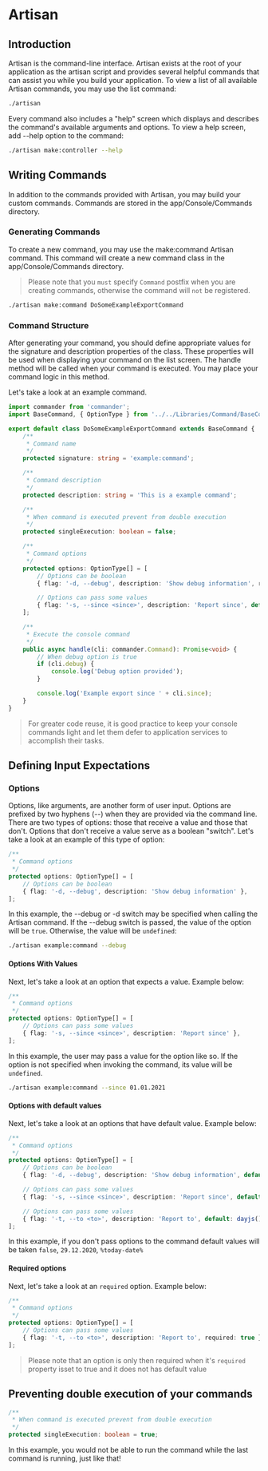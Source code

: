 # Artisan
## Introduction

Artisan is the command-line interface. Artisan exists at the root of your application as the artisan script and provides several helpful commands that can assist you while you build your application. To view a list of all available Artisan commands, you may use the list command:

```sh
./artisan
```

Every command also includes a "help" screen which displays and describes the command's available arguments and options. To view a help screen, add --help option to the command:

```sh
./artisan make:controller --help
```

## Writing Commands
In addition to the commands provided with Artisan, you may build your custom commands. Commands are stored in the app/Console/Commands directory.

### Generating Commands
To create a new command, you may use the make:command Artisan command. This command will create a new command class in the app/Console/Commands directory.

> Please note that you `must` specify `Command` postfix when you are creating commands, otherwise the command will `not` be registered.
```sh
./artisan make:command DoSomeExampleExportCommand
```

### Command Structure
After generating your command, you should define appropriate values for the signature and description properties of the class. These properties will be used when displaying your command on the list screen. The handle method will be called when your command is executed. You may place your command logic in this method.

Let's take a look at an example command.

```typescript
import commander from 'commander';
import BaseCommand, { OptionType } from '../../Libraries/Command/BaseCommand';

export default class DoSomeExampleExportCommand extends BaseCommand {
    /**
     * Command name
     */
    protected signature: string = 'example:command';

    /**
     * Command description
     */
    protected description: string = 'This is a example command';

    /**
     * When command is executed prevent from double execution
     */
    protected singleExecution: boolean = false;

    /**
     * Command options
     */
    protected options: OptionType[] = [
        // Options can be boolean
        { flag: '-d, --debug', description: 'Show debug information', required: false },

        // Options can pass some values
        { flag: '-s, --since <since>', description: 'Report since', default: '29.12.2020', required: false },
    ];

    /**
     * Execute the console command
     */
    public async handle(cli: commander.Command): Promise<void> {
        // When debug option is true
        if (cli.debug) {
            console.log('Debug option provided');
        }

        console.log('Example export since ' + cli.since);
    }
}
```

> For greater code reuse, it is good practice to keep your console commands light and let them defer to application services to accomplish their tasks.

## Defining Input Expectations
### Options
Options, like arguments, are another form of user input. Options are prefixed by two hyphens (--) when they are provided via the command line. There are two types of options: those that receive a value and those that don't. Options that don't receive a value serve as a boolean "switch". Let's take a look at an example of this type of option:

```typescript
/**
 * Command options
 */
protected options: OptionType[] = [
    // Options can be boolean
    { flag: '-d, --debug', description: 'Show debug information' },
];
```

In this example, the --debug or -d switch may be specified when calling the Artisan command. If the --debug switch is passed, the value of the option will be `true`. Otherwise, the value will be `undefined`:

```sh
./artisan example:command --debug
```

#### Options With Values
Next, let's take a look at an option that expects a value. Example below:

```typescript
/**
 * Command options
 */
protected options: OptionType[] = [
    // Options can pass some values
    { flag: '-s, --since <since>', description: 'Report since' },
];
```

In this example, the user may pass a value for the option like so. If the option is not specified when invoking the command, its value will be `undefined`.

```sh
./artisan example:command --since 01.01.2021
```

#### Options with default values
Next, let's take a look at an options that have default value. Example below:

```typescript
/**
 * Command options
 */
protected options: OptionType[] = [
    // Options can be boolean
    { flag: '-d, --debug', description: 'Show debug information', default: false },

    // Options can pass some values
    { flag: '-s, --since <since>', description: 'Report since', default: '29.12.2020' },

    // Options can pass some values
    { flag: '-t, --to <to>', description: 'Report to', default: dayjs().format('YYYY-MM-DD') },
];
```

In this example, if you don't pass options to the command default values will be taken `false`, `29.12.2020`, `%today-date%`

#### Required options
Next, let's take a look at an `required` option. Example below:

```typescript
/**
 * Command options
 */
protected options: OptionType[] = [
    // Options can pass some values
    { flag: '-t, --to <to>', description: 'Report to', required: true },
];
```

> Please note that an option is only then required when it's `required` property isset to true and it does not has default value

## Preventing double execution of your commands
```typescript
/**
 * When command is executed prevent from double execution
 */
protected singleExecution: boolean = true;
```

In this example, you would not be able to run the command while the last command is running, just like that!
